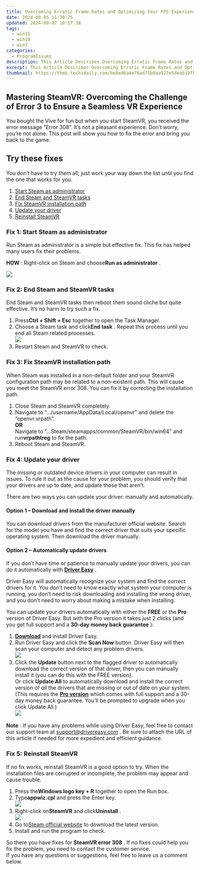 ```yaml
---
title: Overcoming Erratic Frame Rates and Optimizing Your FPS Experience
date: 2024-08-05 11:30:25
updated: 2024-08-07 10:17:38
tags:
  - win11
  - win10
  - win7
categories:
  - ProgramIssues
description: This Article Describes Overcoming Erratic Frame Rates and Optimizing Your FPS Experience
excerpt: This Article Describes Overcoming Erratic Frame Rates and Optimizing Your FPS Experience
thumbnail: https://thmb.techidaily.com/be8ed6a4e78ad75b0aa927e5deab19fb5e1ff02b9f258c0a63e3b6ef48739db7.jpg
---
```


## Mastering SteamVR: Overcoming the Challenge of Error 3 to Ensure a Seamless VR Experience

You bought the Vive for fun but when you start SteamVR, you received the error message “Error 308”. It’s not a pleasant experience. Don’t worry, you’re not alone. This post will show you how to fix the error and bring you back to the game.

## Try these fixes

 You don’t have to try them all; just work your way down the list until you find the one that works for you.

1. [Start Steam as administrator](https://tools.techidaily.com/drivereasy/download/)
2. [End Steam and SteamVR tasks](https://tools.techidaily.com/drivereasy/download/)
3. [Fix SteamVR installation path](https://tools.techidaily.com/drivereasy/download/)
4. [Update your driver](https://tools.techidaily.com/drivereasy/download/)
5. [Reinstall SteamVR](https://tools.techidaily.com/drivereasy/download/)

### Fix 1: Start Steam as administrator

 Run Steam as administrator is a simple but effective fix. This fix has helped many users fix their problems.

**HOW** : Right-click on Steam and choose**Run as administrator** .

![](https://images.drivereasy.com/wp-content/uploads/2020/01/s1.jpg)

### Fix 2: End Steam and SteamVR tasks

 End Steam and SteamVR tasks then reboot them sound cliche but quite effective. It’s no harm to try such a fix.

1. Press**Ctrl + Shift + Esc** together to open the Task Manager.
2. Choose a Steam task and click**End task** . Repeat this process until you end all Steam related processes.  
![](https://images.drivereasy.com/wp-content/uploads/2020/01/s2.jpg)
3. Restart Steam and SteamVR to check.

### Fix 3: Fix SteamVR installation path

 When Steam was installed in a non-default folder and your SteamVR configuration path may be related to a non-existent path. This will cause you meet the SteamVR error 308\. You can fix it by correcting the installation path.

1. Close Steam and SteamVR completely.
2. Navigate to “…/username/AppData/Local/openvr” and delete the “openvr.vrpath”.  
**OR**  
 Navigate to “…Steam/steamapps/common/SteamVR/bin/win64” and run**vrpathtreg** to fix the path.
3. Reboot Steam and SteamVR.

### Fix 4: Update your driver

 The missing or outdated device drivers in your computer can result in issues. To rule it out as the cause for your problem, you should verify that your drivers are up to date, and update those that aren’t.

 There are two ways you can update your driver: manually and automatically.

#### **Option 1 –** **Download and install the driver manually**

 You can download drivers from the manufacturer official website. Search for the model you have and find the correct driver that suits your specific operating system. Then download the driver manually.

#### **Option 2 – Automatically update drivers**

 If you don’t have time or patience to manually update your drivers, you can do it automatically with **[Driver Easy](https://tools.techidaily.com/drivereasy/download/)**  .

 Driver Easy will automatically recognize your system and find the correct drivers for it. You don’t need to know exactly what system your computer is running, you don’t need to risk downloading and installing the wrong driver, and you don’t need to worry about making a mistake when installing.

 You can update your drivers automatically with either the **FREE** or the **Pro** version of Driver Easy. But with the Pro version it takes just 2 clicks (and you get full support and a **30-day money back guarantee** ):

1. **[Download](https://tools.techidaily.com/drivereasy/download/)**  and install Driver Easy.
2. Run Driver Easy and click the **Scan Now** button. Driver Easy will then scan your computer and detect any problem drivers.  
![](https://images.drivereasy.com/wp-content/uploads/2019/08/NVIDIA-18.jpg)
3. Click the **Update**  button next to the flagged driver to automatically download the correct version of that driver, then you can manually install it (you can do this with the FREE version).  
 Or click **Update All** to automatically download and install the correct version of _all_ the drivers that are missing or out of date on your system. (This requires the **[Pro version](https://tools.techidaily.com/drivereasy/download/)**  which comes with full support and a 30-day money back guarantee. You’ll be prompted to upgrade when you click Update All.)  
![](https://images.drivereasy.com/wp-content/uploads/2019/08/NVIDIA-Geoforce.jpg)

**Note** : If you have any problems while using Driver Easy, feel free to contact our support team at [support@drivereasy.com](https://tools.techidaily.com/drivereasy/download/) .
 Be sure to attach the URL of this article if needed for more expedient and efficient guidance.

### Fix 5: Reinstall SteamVR

 If no fix works, reinstall SteamVR is a good option to try. When the installation files are corrupted or incomplete, the problem may appear and cause trouble.

1. Press the**Windows logo key + R** together to open the Run box.
2. Type**appwiz.cpl** and press the Enter key.  
![](https://images.drivereasy.com/wp-content/uploads/2020/01/s4.jpg)
3. Right-click on**SteamVR** and click**Uninstall** .  
![](https://images.drivereasy.com/wp-content/uploads/2020/01/s3.jpg)
4. Go to[Steam official website](https://store.steampowered.com/app/250820/SteamVR/) to download the latest version.
5. Install and run the program to check.

 So there you have fixes for **SteamVR error 308** . If no fixes could help you fix the problem, you need to contact the customer service.  
 If you have any questions or suggestions, feel free to leave us a comment below.

<ins class="adsbygoogle"
     style="display:block"
     data-ad-format="autorelaxed"
     data-ad-client="ca-pub-7571918770474297"
     data-ad-slot="1223367746"></ins>



<ins class="adsbygoogle"
     style="display:block"
     data-ad-client="ca-pub-7571918770474297"
     data-ad-slot="8358498916"
     data-ad-format="auto"
     data-full-width-responsive="true"></ins>

